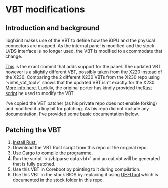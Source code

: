# VBT modifications
## Introduction and background
libgfxinit makes use of the VBT to define how the iGPU and the physical connectors are mapped. As the internal panel is modified and the stock LVDS interface is no longer used, the VBT is modified to accommodate that change. 

[This](https://review.coreboot.org/c/coreboot/+/28950) is the exact commit that adds support for the panel. The updated VBT however is a slightly different VBT, possibly taken from the X220 instead of the X230. Comparing the 2 different X230 VBTs from the X230 repo using '<intel_vbt_tool>' shows that the updated VBT isn't exactly for the X230. [More info here.](https://www.reddit.com/r/thinkpad/comments/k6jaie/a_year_in_the_making_hear_my_x330_story/) Luckily, the original porter has kindly provided the[Rust script](https://code.fe80.eu/lynxis/vbtparse) he used to modify the VBT. 

I've copied the VBT patcher (as his private repo does not enable forking) and modified it a tiny bit for patching. As his repo did not include any documentation, I've provided some basic documentation below. 

## Patching the VBT
1. [Install Rust.](https://doc.rust-lang.org/book/ch01-01-installation.html)
1. Download the VBT Rust script from this repo or the original repo. 
1. [Use Cargo to compile the programme.](https://doc.rust-lang.org/book/ch01-03-hello-cargo.html)
1. Run the script '<./vbtparse data.vbt>' and an out.vbt will be generated that is fully patched.
1. Use this VBT in Coreboot by pointing to it during compilation. 
1. Use this VBT in the stock BIOS by replacing it using [UEFITool](https://github.com/LongSoft/UEFITool) which is documented in the stock folder in this repo.
